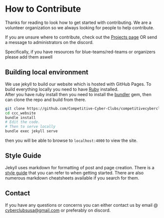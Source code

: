 # How to Contribute

Thanks for reading to look how to get started with contributing. We are a volunteer organization so we always looking for people to help contribute.

If you are unsure where to contribute, check out the [Projects page](https://github.com/Competitive-Cyber-Clubs/competitivecyberclubs.github.io/projects/1) OR send a message to administrators on the discord. 

Specifically, if you have resources for blue-teams/red-teams or organizers please add them aswell

## Building local environment

We use jekyll to build our website which is hosted with GitHub Pages. To build everything locally you need to have [Ruby](https://jekyllrb.com/docs/installation/) installed.  
After you have ruby install then you need to install the [bundler](https://jekyllrb.com/docs/ruby-101/#bundler) gem, then can clone the repo and build from there.

```bash
git clone https://github.com/Competitive-Cyber-Clubs/competitivecyberclubs.github.io.git ccc_website
cd ccc_website
bundle install
# Edit the code.
# Then to serve locally
bundle exec jekyll serve
```

then you will be able to browse to `localhost:4000` to view the site.

## Style Guide

Jekyll uses markdown for formatting of post and page creation. There is a [style guide](Style-Guide.md) that you can refer to when getting started. There are also numerous markdown cheatsheets available if you search for them.

## Contact

If you have any questions or concerns you can either contact us by email @ [cyberclubsusa@gmail.com](mailto:cyberclubuse@gmail.com) or preferably on discord.
